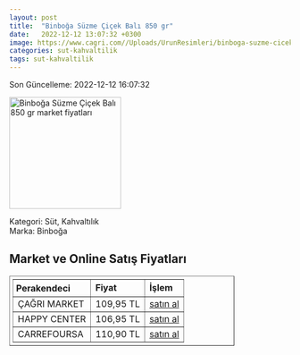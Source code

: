 ```yaml
---
layout: post
title:  "Binboğa Süzme Çiçek Balı 850 gr"
date:   2022-12-12 13:07:32 +0300
image: https://www.cagri.com//Uploads/UrunResimleri/binboga-suzme-cicek-bali-850-gr-5849.jpg
categories: sut-kahvaltilik
tags: sut-kahvaltilik
---
```


Son Güncelleme: 2022-12-12 16:07:32

<img src="https://www.cagri.com//Uploads/UrunResimleri/binboga-suzme-cicek-bali-850-gr-5849.jpg" width="200" alt="Binboğa Süzme Çiçek Balı 850 gr market fiyatları" />

Kategori: Süt, Kahvaltılık
<br />
Marka: Binboğa

<h2>Market ve Online Satış Fiyatları</h2>

<table border="1" style="padding: 5px;width:80%;">
  <tr>
    <td style="padding: 5px;"><strong>Perakendeci</strong></td>
    <td><strong>Fiyat</strong></td>
    <td><strong>İşlem</strong></td>
  </tr>
  <tr>
              <td title="Çağrı Market">ÇAĞRI MARKET</td>
              <td>109,95 TL</td>
              <td><a title="Çağrı Market" target="_blank" href="https://www.cagri.com/binboga-suzme-cicek-bali-850-gr">satın al</a></td>
            </tr><tr>
              <td title="Happy Center">HAPPY CENTER</td>
              <td>106,95 TL</td>
              <td><a title="Happy Center" target="_blank" href="https://www.happycenter.com.tr/Product/?product_id=45104">satın al</a></td>
            </tr><tr>
              <td title="CarrefourSA">CARREFOURSA</td>
              <td>110,90 TL</td>
              <td><a title="CarrefourSA" target="_blank" href="https://www.carrefoursa.com/binboga-cicek-bali-850-g-p-30022597">satın al</a></td>
            </tr>
</table>

